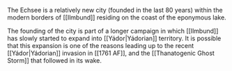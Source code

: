 The Echsee is a relatively new city (founded in the last 80 years) within the modern borders of [[Ilmbund]] residing on the coast of the eponymous lake.

The founding of the city is part of a longer campaign in which [[Ilmbund]] has slowly started to expand into [[Yádor|Yádorian]] territory. It is possible that this expansion is one of the reasons leading up to the recent [[Yádor|Yádorian]] invasion in [[1761 AF]], and the [[Thanatogenic Ghost Storm]] that followed in its wake.



